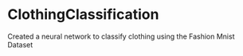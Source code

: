 # ClothingClassification
Created a neural network to classify clothing using the Fashion Mnist Dataset
